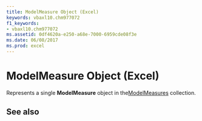 ```yaml
---
title: ModelMeasure Object (Excel)
keywords: vbaxl10.chm977072
f1_keywords:
- vbaxl10.chm977072
ms.assetid: 0df4620a-e250-a68e-7000-6959cde08f3e
ms.date: 06/08/2017
ms.prod: excel
---
```



# ModelMeasure Object (Excel)

Represents a single **ModelMeasure** object in the[ModelMeasures](modelmeasures-object-excel.md) collection.


## See also



